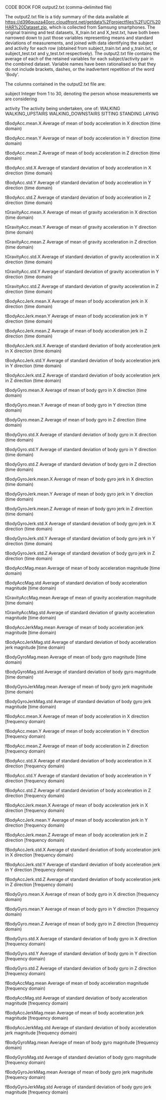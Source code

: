 CODE BOOK FOR output2.txt (comma-delimited file)

The output2.txt file is a tidy summary of the data available at https://d396qusza40orc.cloudfront.net/getdata%2Fprojectfiles%2FUCI%20HAR%20Dataset.zip, which is collected from Samsung smartphones.
The original training and test datasets, X_train.txt and X_test.txt, have both been narrowed down to just those variables representing means and standard deviations of measurements, and joined with data 
identifying the subject and activity for each row (obtained from subject_train.txt and y_train.txt, or subject_test.txt and y_test.txt respectively). The output2.txt file contains the average of each of the retained 
variables for each subject/activity pair in the combined dataset. Variable names have been rationalised so that they do not include brackets, dashes, or the inadvertent repetition of the word 'Body'.

The columns contained in the output2.txt file are:

subject
     	Integer from 1 to 30, denoting the person whose measurements we are considering

activity
       	The activity being undertaken, one of:
	WALKING
	WALKING_UPSTAIRS
	WALKING_DOWNSTAIRS
	SITTING
	STANDING
	LAYING

tBodyAcc.mean.X
	Average of mean of body acceleration in X direction (time domain)

tBodyAcc.mean.Y
     	Average of mean of body acceleration in Y direction (time domain)

tBodyAcc.mean.Z
	Average of mean of body acceleration in Z direction (time domain)

tBodyAcc.std.X
	Average of standard deviation of body acceleration in X direction (time domain)

tBodyAcc.std.Y
	Average of standard deviation of body acceleration in Y direction (time domain)

tBodyAcc.std.Z
	Average of standard deviation of body acceleration in Z direction (time domain)

tGravityAcc.mean.X
	Average of mean of gravity acceleration in X direction (time domain)

tGravityAcc.mean.Y
	Average of mean of gravity acceleration in Y direction (time domain)

tGravityAcc.mean.Z
	Average of mean of gravity acceleration in Z direction (time domain)

tGravityAcc.std.X
	Average of standard deviation of gravity acceleration in X direction (time domain)

tGravityAcc.std.Y
	Average of standard deviation of gravity acceleration in Y direction (time domain)

tGravityAcc.std.Z
	Average of standard deviation of gravity acceleration in Z direction (time domain)

tBodyAccJerk.mean.X
	Average of mean of body acceleration jerk in X direction (time domain)

tBodyAccJerk.mean.Y
	Average of mean of body acceleration jerk in Y direction (time domain)

tBodyAccJerk.mean.Z
	Average of mean of body acceleration jerk in Z direction (time domain)

tBodyAccJerk.std.X
	Average of standard deviation of body acceleration jerk in X direction (time domain)

tBodyAccJerk.std.Y
	Average of standard deviation of body acceleration jerk in Y direction (time domain)

tBodyAccJerk.std.Z
	Average of standard deviation of body acceleration jerk in Z direction (time domain)

tBodyGyro.mean.X
	Average of mean of body gyro in X direction (time domain)

tBodyGyro.mean.Y
	Average of mean of body gyro in Y direction (time domain)

tBodyGyro.mean.Z
	Average of mean of body gyro in Z direction (time domain)

tBodyGyro.std.X
	Average of standard deviation of body gyro in X direction (time domain)

tBodyGyro.std.Y
	Average of standard deviation of body gyro in Y direction (time domain)

tBodyGyro.std.Z
	Average of standard deviation of body gyro in Z direction (time domain)

tBodyGyroJerk.mean.X
	Average of mean of body gyro jerk in X direction (time domain)

tBodyGyroJerk.mean.Y
	Average of mean of body gyro jerk in Y direction (time domain)

tBodyGyroJerk.mean.Z
	Average of mean of body gyro jerk in Z direction (time domain)

tBodyGyroJerk.std.X
	Average of standard deviation of body gyro jerk in X direction (time domain)

tBodyGyroJerk.std.Y
	Average of standard deviation of body gyro jerk in Y direction (time domain)

tBodyGyroJerk.std.Z
	Average of standard deviation of body gyro jerk in Z direction (time domain)

tBodyAccMag.mean
	Average of mean of body acceleration magnitude [time domain)

tBodyAccMag.std
	Average of standard deviation of body acceleration magnitude [time domain)

tGravityAccMag.mean
	Average of mean of gravity acceleration magnitude [time domain)

tGravityAccMag.std
	Average of standard deviation of gravity acceleration magnitude [time domain)

tBodyAccJerkMag.mean
	Average of mean of body acceleration jerk magnitude [time domain)

tBodyAccJerkMag.std
	Average of standard deviation of body acceleration jerk magnitude [time domain)

tBodyGyroMag.mean
	Average of mean of body gyro magnitude [time domain)

tBodyGyroMag.std
	Average of standard deviation of body gyro magnitude [time domain)

tBodyGyroJerkMag.mean
	Average of mean of body gyro jerk magnitude [time domain)

tBodyGyroJerkMag.std
	Average of standard deviation of body gyro jerk magnitude [time domain)

fBodyAcc.mean.X
	Average of mean of body acceleration in X direction [frequency domain)

fBodyAcc.mean.Y
	Average of mean of body acceleration in Y direction [frequency domain)

fBodyAcc.mean.Z
	Average of mean of body acceleration in Z direction [frequency domain)

fBodyAcc.std.X
	Average of standard deviation of body acceleration in X direction [frequency domain)

fBodyAcc.std.Y
	Average of standard deviation of body acceleration in Y direction [frequency domain)

fBodyAcc.std.Z
	Average of standard deviation of body acceleration in Z direction [frequency domain)

fBodyAccJerk.mean.X
	Average of mean of body acceleration jerk in X direction [frequency domain)

fBodyAccJerk.mean.Y
	Average of mean of body acceleration jerk in Y direction [frequency domain)

fBodyAccJerk.mean.Z
	Average of mean of body acceleration jerk in Z direction [frequency domain)

fBodyAccJerk.std.X
	Average of standard deviation of body acceleration jerk in X direction [frequency domain)

fBodyAccJerk.std.Y
	Average of standard deviation of body acceleration jerk in Y direction [frequency domain)

fBodyAccJerk.std.Z
	Average of standard deviation of body acceleration jerk in Z direction [frequency domain)

fBodyGyro.mean.X
	Average of mean of body gyro in X direction [frequency domain)

fBodyGyro.mean.Y
	Average of mean of body gyro in Y direction [frequency domain)

fBodyGyro.mean.Z
	Average of mean of body gyro in Z direction [frequency domain)

fBodyGyro.std.X
	Average of standard deviation of body gyro in X direction [frequency domain)

fBodyGyro.std.Y
	Average of standard deviation of body gyro in Y direction [frequency domain)

fBodyGyro.std.Z
	Average of standard deviation of body gyro in Z direction [frequency domain)

fBodyAccMag.mean
	Average of mean of body acceleration magnitude [frequency domain)

fBodyAccMag.std
	Average of standard deviation of body acceleration magnitude [frequency domain)

fBodyAccJerkMag.mean
	Average of mean of body acceleration jerk magnitude [frequency domain)

fBodyAccJerkMag.std
	Average of standard deviation of body acceleration jerk magnitude [frequency domain)

fBodyGyroMag.mean
	Average of mean of body gyro magnitude [frequency domain)

fBodyGyroMag.std
	Average of standard deviation of body gyro magnitude [frequency domain)

fBodyGyroJerkMag.mean
	Average of mean of body gyro jerk magnitude [frequency domain)

fBodyGyroJerkMag.std
	Average of standard deviation of body gyro jerk magnitude [frequency domain)

